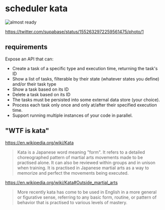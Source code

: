 # scheduler kata

![almost ready](https://pbs.twimg.com/media/FYwPdWEWYAQUUlE?format=jpg&name=medium)

https://twitter.com/supabase/status/1552632972259561475/photo/1


## requirements

Expose an API that can:
* Create a task of a specific type and execution time, returning the task's ID
* Show a list of tasks, filterable by their state (whatever states you define) and/or their task type
* Show a task based on its ID
* Delete a task based on its ID
* The tasks must be persisted into some external data store (your choice).
* Process each task only once and only at/after their specified execution time.
* Support running multiple instances of your code in parallel.


## "WTF is kata"

https://en.wikipedia.org/wiki/Kata

> Kata is a Japanese word meaning "form". It refers to a detailed
> choreographed pattern of martial arts movements made to be practised alone.
> It can also be reviewed within groups and in unison when training. It is
> practised in Japanese martial arts as a way to memorize and perfect the
> movements being executed.

https://en.wikipedia.org/wiki/Kata#Outside_martial_arts

> More recently kata has come to be used in English in a more general or figurative sense, referring to any basic form, routine, or pattern of behavior that is practised to various levels of mastery.
